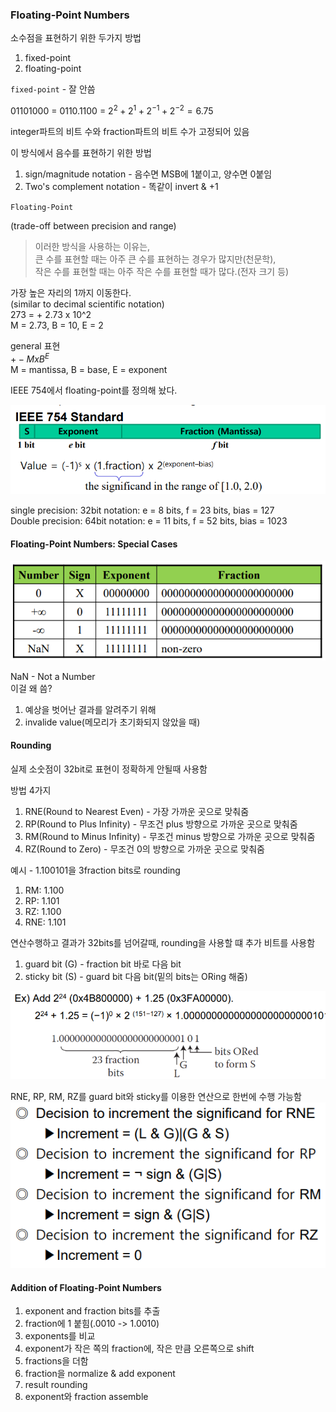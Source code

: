 ### Floating-Point Numbers

소수점을 표현하기 위한 두가지 방법
1. fixed-point
2. floating-point

`fixed-point` - 잘 안씀

01101000 = 0110.1100 = $2^2+2^1+2^{-1}+2^{-2}=6.75$

integer파트의 비트 수와 fraction파트의 비트 수가 고정되어 있음

이 방식에서 음수를 표현하기 위한 방법
1. sign/magnitude notation - 음수면 MSB에 1붙이고, 양수면 0붙임
2. Two's complement notation - 똑같이 invert & +1

`Floating-Point`

(trade-off between precision and range)

> 이러한 방식을 사용하는 이유는,<br>
> 큰 수를 표현할 때는 아주 큰 수를 표현하는 경우가 많지만(천문학),<br>
> 작은 수를 표현할 때는 아주 작은 수를 표현할 때가 많다.(전자 크기 등)

가장 높은 자리의 1까지 이동한다.<br>
(similar to decimal scientific notation)<br>
273 = + 2.73 x 10^2<br>
M = 2.73, B = 10, E = 2

general 표현<br>
$+-M x B^E$<br>
M = mantissa, B = base, E = exponent

IEEE 754에서 floating-point를 정의해 놨다.

![Alt text](image-1.png)

single precision: 32bit notation: e = 8 bits, f = 23 bits, bias = 127<br>
Double precision: 64bit notation: e = 11 bits, f = 52 bits, bias = 1023

#### Floating-Point Numbers: Special Cases

![Alt text](image-2.png)

NaN - Not a Number<br>
이걸 왜 씀?
1. 예상을 벗어난 결과를 알려주기 위해
2. invalide value(메모리가 초기화되지 않았을 때)

#### Rounding

실제 소숫점이 32bit로 표현이 정확하게 안될때 사용함

방법 4가지
1. RNE(Round to Nearest Even) - 가장 가까운 곳으로 맞춰줌
2. RP(Round to Plus Infinity) - 무조건 plus 방향으로 가까운 곳으로 맞춰줌
3. RM(Round to Minus Infinity) - 무조건 minus 방향으로 가까운 곳으로 맞춰줌
4. RZ(Round to Zero) - 무조건 0의 방향으로 가까운 곳으로 맞춰줌

예시 - 1.100101을 3fraction bits로 rounding
1. RM: 1.100
2. RP: 1.101
3. RZ: 1.100
4. RNE: 1.101

연산수행하고 결과가 32bits를 넘어갈때, rounding을 사용할 떄 추가 비트를 사용함
1. guard bit (G) - fraction bit 바로 다음 bit
2. sticky bit (S) - guard bit 다음 bit(밑의 bits는 ORing 해줌)

![Alt text](image-3.png)

RNE, RP, RM, RZ를 guard bit와 sticky를 이용한 연산으로 한번에 수행 가능함
![Alt text](image-4.png)

#### Addition of Floating-Point Numbers

1. exponent and fraction bits를 추출
2. fraction에 1 붙힘(.0010 -> 1.0010)
3. exponents를 비교
4. exponent가 작은 쪽의 fraction에, 작은 만큼 오른쪽으로 shift
5. fractions을 더함
6. fraction을 normalize & add exponent
7. result rounding
8. exponent와 fraction assemble

